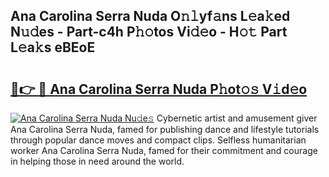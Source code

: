 ## Ana Carolina Serra Nuda O𝚗𝚕yf𝚊ns L𝚎a𝚔ed N𝚞𝚍es - Part-c4h P𝚑𝚘tos Vi𝚍𝚎o - H𝚘𝚝 Part L𝚎a𝚔s eBEoE

# <h2><a href="http://kf7kbl.oniu.top/?m=Ana+Carolina+Serra+Nuda">🔗👉 🔴 Ana Carolina Serra Nuda P𝚑ot𝚘𝚜 V𝚒d𝚎o</a></h2>

[![Ana Carolina Serra Nuda Nu𝚍e𝚜](https://i.imgur.com/0qMVB7G.gif)](http://kf7kbl.oniu.top/?m=Ana+Carolina+Serra+Nuda)
Cybernetic artist and amusement giver Ana Carolina Serra Nuda, famed for publishing dance and lifestyle tutorials through popular dance moves and compact clips. Selfless humanitarian worker Ana Carolina Serra Nuda, famed for their commitment and courage in helping those in need around the world.  
